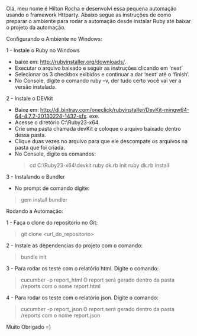 Olá, meu nome é Hilton Rocha e desenvolvi essa pequena automação usando o framework Httparty. Abaixo segue as instruções de como preparar o ambiente para rodar a automação desde instalar Ruby até baixar o projeto da automação.

 Configurando o Ambiente no Windows:

1 - Instale o Ruby no Windows
  - baixe em: ​http://rubyinstaller.org/downloads/​. 
  - Executar o arquivo baixado e seguir as instruções clicando em ‘next’
  - Selecionar os 3 checkbox exibidos e continuar a dar ‘next’ até o ‘finish’. 
  - No Console, digite o comando ​ruby –v​, der tudo certo você vai ver a versão instalada. 

2 - Instale o DEVkit
  - Baixe em: http://dl.bintray.com/oneclick/rubyinstaller/DevKit-mingw64-64-4.7.2-20130224-1432-sfx. exe​.
  - Acesse o diretório C:\Ruby23-x64.
  - Crie uma pasta chamada ​devKit​ e coloque o arquivo baixado dentro dessa pasta.
  - Clique duas vezes no arquivo para que ele descompate os arquivos na pasta que foi criada.
  -  No Console, digite os comandos:
     > cd C:\Ruby23-x64\devkit
     > ruby dk.rb init
     > ruby dk.rb install 

3 - Instalando o Bundler
  - No prompt de comando digite:
  > gem install bundler

  Rodando a Automação:

1 - Faça o clone do repositorio no Git:
  > git clone <url_do_repositorio>

2 - Instale as dependencias do projeto com o comando:
  > bundle init

3 - Para rodar os teste com o relatório html. Digite o comando:
  > cucumber -p report_html
  O report será gerado dentro da pasta /reports com o nome report.html

4 - Para rodar os teste com o relatório json. Digite o comando:
  > cucumber -p report_json
  O report será gerado dentro da pasta /reports com o nome report.json

  Muito Obrigado =)
